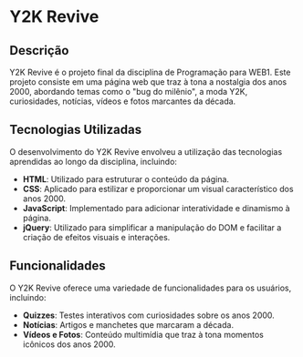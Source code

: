 # Y2K Revive

## Descrição

Y2K Revive é o projeto final da disciplina de Programação para WEB1. Este projeto consiste em uma página web que traz à tona a nostalgia dos anos 2000, abordando temas como o "bug do milênio", a moda Y2K, curiosidades, notícias, vídeos e fotos marcantes da década.

## Tecnologias Utilizadas

O desenvolvimento do Y2K Revive envolveu a utilização das tecnologias aprendidas ao longo da disciplina, incluindo:

- **HTML**: Utilizado para estruturar o conteúdo da página.
- **CSS**: Aplicado para estilizar e proporcionar um visual característico dos anos 2000.
- **JavaScript**: Implementado para adicionar interatividade e dinamismo à página.
- **jQuery**: Utilizado para simplificar a manipulação do DOM e facilitar a criação de efeitos visuais e interações.

## Funcionalidades

O Y2K Revive oferece uma variedade de funcionalidades para os usuários, incluindo:

- **Quizzes**: Testes interativos com curiosidades sobre os anos 2000.
- **Notícias**: Artigos e manchetes que marcaram a década.
- **Vídeos e Fotos**: Conteúdo multimídia que traz à tona momentos icônicos dos anos 2000.

